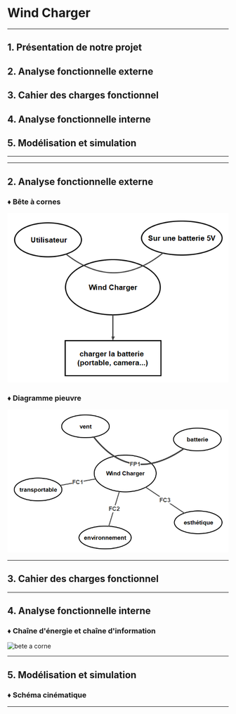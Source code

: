 
# Wind Charger

***

## 1. Présentation de notre projet 

## 2. Analyse fonctionnelle externe

## 3. Cahier des charges fonctionnel

## 4. Analyse fonctionnelle interne

## 5. Modélisation et simulation

***

***

## 2. Analyse fonctionnelle externe

### ♦ Bête à cornes

<img src="image/bete a corne.png" alt="Bête a cornes" title="Bête a cornes">

### ♦ Diagramme pieuvre

<img src="image/diagramme pieuvre.png" alt="Diagramme pieuvre" title="Diagramme pieuvre">

***

## 3. Cahier des charges fonctionnel

***

## 4. Analyse fonctionnelle interne

### ♦ Chaîne d'énergie et chaîne d'information

<img src="image/beteacorne.jpg" alt="bete a corne" title="bete a corne">

***

## 5. Modélisation et simulation

### ♦ Schéma cinématique

***
